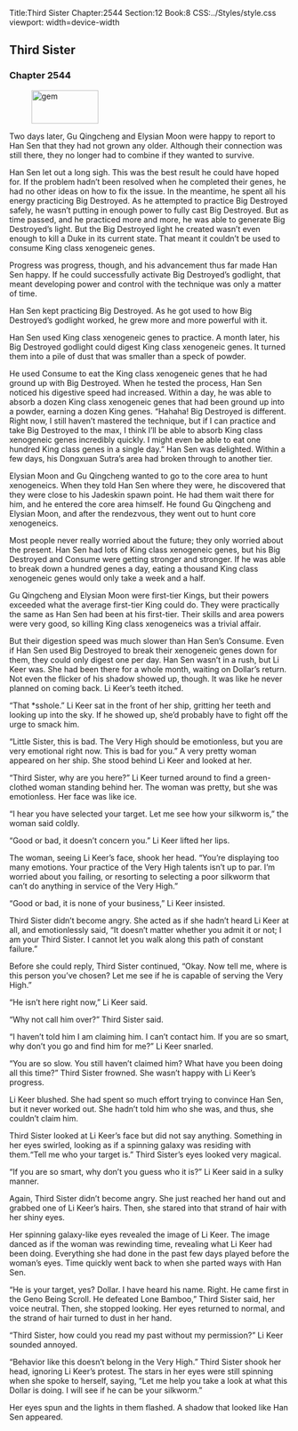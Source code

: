 Title:Third Sister 
Chapter:2544 
Section:12 
Book:8 
CSS:../Styles/style.css 
viewport: width=device-width
  
## Third Sister
### Chapter 2544 
<figure>
	<img src="../Images/gem.gif" alt="gem" id="gem" width="120" height="60" />
</figure>
  

  
  Two days later, Gu Qingcheng and Elysian Moon were happy to report to Han Sen that they had not grown any older. Although their connection was still there, they no longer had to combine if they wanted to survive.

Han Sen let out a long sigh. This was the best result he could have hoped for. If the problem hadn’t been resolved when he completed their genes, he had no other ideas on how to fix the issue. In the meantime, he spent all his energy practicing Big Destroyed. As he attempted to practice Big Destroyed safely, he wasn’t putting in enough power to fully cast Big Destroyed. But as time passed, and he practiced more and more, he was able to generate Big Destroyed’s light. But the Big Destroyed light he created wasn’t even enough to kill a Duke in its current state. That meant it couldn’t be used to consume King class xenogeneic genes.

Progress was progress, though, and his advancement thus far made Han Sen happy. If he could successfully activate Big Destroyed’s godlight, that meant developing power and control with the technique was only a matter of time.

Han Sen kept practicing Big Destroyed. As he got used to how Big Destroyed’s godlight worked, he grew more and more powerful with it.

Han Sen used King class xenogeneic genes to practice. A month later, his Big Destroyed godlight could digest King class xenogeneic genes. It turned them into a pile of dust that was smaller than a speck of powder.

He used Consume to eat the King class xenogeneic genes that he had ground up with Big Destroyed. When he tested the process, Han Sen noticed his digestive speed had increased. Within a day, he was able to absorb a dozen King class xenogeneic genes that had been ground up into a powder, earning a dozen King genes. “Hahaha! Big Destroyed is different. Right now, I still haven’t mastered the technique, but if I can practice and take Big Destroyed to the max, I think I’ll be able to absorb King class xenogeneic genes incredibly quickly. I might even be able to eat one hundred King class genes in a single day.” Han Sen was delighted. Within a few days, his Dongxuan Sutra’s area had broken through to another tier.

Elysian Moon and Gu Qingcheng wanted to go to the core area to hunt xenogeneics. When they told Han Sen where they were, he discovered that they were close to his Jadeskin spawn point. He had them wait there for him, and he entered the core area himself. He found Gu Qingcheng and Elysian Moon, and after the rendezvous, they went out to hunt core xenogeneics.

Most people never really worried about the future; they only worried about the present. Han Sen had lots of King class xenogeneic genes, but his Big Destroyed and Consume were getting stronger and stronger. If he was able to break down a hundred genes a day, eating a thousand King class xenogeneic genes would only take a week and a half.

Gu Qingcheng and Elysian Moon were first-tier Kings, but their powers exceeded what the average first-tier King could do. They were practically the same as Han Sen had been at his first-tier. Their skills and area powers were very good, so killing King class xenogeneics was a trivial affair.

But their digestion speed was much slower than Han Sen’s Consume. Even if Han Sen used Big Destroyed to break their xenogeneic genes down for them, they could only digest one per day. Han Sen wasn’t in a rush, but Li Keer was. She had been there for a whole month, waiting on Dollar’s return. Not even the flicker of his shadow showed up, though. It was like he never planned on coming back. Li Keer’s teeth itched.

“That *sshole.” Li Keer sat in the front of her ship, gritting her teeth and looking up into the sky. If he showed up, she’d probably have to fight off the urge to smack him.

“Little Sister, this is bad. The Very High should be emotionless, but you are very emotional right now. This is bad for you.” A very pretty woman appeared on her ship. She stood behind Li Keer and looked at her.

“Third Sister, why are you here?” Li Keer turned around to find a green-clothed woman standing behind her. The woman was pretty, but she was emotionless. Her face was like ice.

“I hear you have selected your target. Let me see how your silkworm is,” the woman said coldly.

“Good or bad, it doesn’t concern you.” Li Keer lifted her lips.

The woman, seeing Li Keer’s face, shook her head. “You’re displaying too many emotions. Your practice of the Very High talents isn’t up to par. I’m worried about you failing, or resorting to selecting a poor silkworm that can’t do anything in service of the Very High.”

“Good or bad, it is none of your business,” Li Keer insisted.

Third Sister didn’t become angry. She acted as if she hadn’t heard Li Keer at all, and emotionlessly said, “It doesn’t matter whether you admit it or not; I am your Third Sister. I cannot let you walk along this path of constant failure.”

Before she could reply, Third Sister continued, “Okay. Now tell me, where is this person you’ve chosen? Let me see if he is capable of serving the Very High.”

“He isn’t here right now,” Li Keer said.

“Why not call him over?” Third Sister said.

“I haven’t told him I am claiming him. I can’t contact him. If you are so smart, why don’t you go and find him for me?” Li Keer snarled.

“You are so slow. You still haven’t claimed him? What have you been doing all this time?” Third Sister frowned. She wasn’t happy with Li Keer’s progress.

Li Keer blushed. She had spent so much effort trying to convince Han Sen, but it never worked out. She hadn’t told him who she was, and thus, she couldn’t claim him.

Third Sister looked at Li Keer’s face but did not say anything. Something in her eyes swirled, looking as if a spinning galaxy was residing with them.“Tell me who your target is.” Third Sister’s eyes looked very magical.

“If you are so smart, why don’t you guess who it is?” Li Keer said in a sulky manner.

Again, Third Sister didn’t become angry. She just reached her hand out and grabbed one of Li Keer’s hairs. Then, she stared into that strand of hair with her shiny eyes.

Her spinning galaxy-like eyes revealed the image of Li Keer. The image danced as if the woman was rewinding time, revealing what Li Keer had been doing. Everything she had done in the past few days played before the woman’s eyes. Time quickly went back to when she parted ways with Han Sen.

“He is your target, yes? Dollar. I have heard his name. Right. He came first in the Geno Being Scroll. He defeated Lone Bamboo,” Third Sister said, her voice neutral. Then, she stopped looking. Her eyes returned to normal, and the strand of hair turned to dust in her hand.

“Third Sister, how could you read my past without my permission?” Li Keer sounded annoyed.

“Behavior like this doesn’t belong in the Very High.” Third Sister shook her head, ignoring Li Keer’s protest. The stars in her eyes were still spinning when she spoke to herself, saying, “Let me help you take a look at what this Dollar is doing. I will see if he can be your silkworm.”

Her eyes spun and the lights in them flashed. A shadow that looked like Han Sen appeared.
